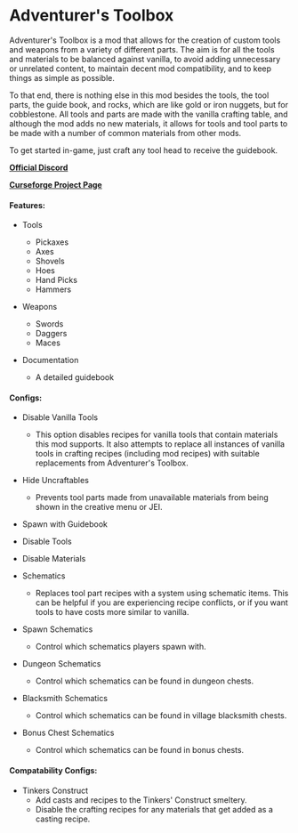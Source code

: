 # Adventurer's Toolbox

   Adventurer's Toolbox is a mod that allows for the creation of custom tools and weapons from a variety of different parts. The aim is for all the tools and materials to be balanced against vanilla, to avoid adding unnecessary or unrelated content, to maintain decent mod compatibility, and to keep things as simple as possible.
   
   To that end, there is nothing else in this mod besides the tools, the tool parts, the guide book, and rocks, which are like gold or iron nuggets, but for cobblestone. All tools and parts are made with the vanilla crafting table, and although the mod adds no new materials, it allows for tools and tool parts to be made with a number of common materials from other mods.

   To get started in-game, just craft any tool head to receive the guidebook.


**[Official Discord](https://discord.gg/BUX48B2)**

**[Curseforge Project Page](https://minecraft.curseforge.com/projects/adventurers-toolbox)**


#### Features:
* Tools
    * Pickaxes
    * Axes
    * Shovels
    * Hoes
    * Hand Picks
    * Hammers


* Weapons
    * Swords
    * Daggers
    * Maces


* Documentation
    * A detailed guidebook


#### Configs:
* Disable Vanilla Tools
    * This option disables recipes for vanilla tools that contain materials this mod supports.
    It also attempts to replace all instances of vanilla tools in crafting recipes (including mod recipes) with suitable replacements from Adventurer's Toolbox.


* Hide Uncraftables
    * Prevents tool parts made from unavailable materials from being shown in the creative menu or JEI.
    
    
* Spawn with Guidebook

    
* Disable Tools


* Disable Materials


* Schematics
    * Replaces tool part recipes with a system using schematic items.  This can be helpful if you are experiencing recipe conflicts, or if you want tools to have costs more similar to vanilla.


* Spawn Schematics
    * Control which schematics players spawn with.

    
* Dungeon Schematics
    * Control which schematics can be found in dungeon chests.

    
* Blacksmith Schematics
    * Control which schematics can be found in village blacksmith chests.


* Bonus Chest Schematics
    * Control which schematics can be found in bonus chests.
    
#### Compatability Configs:

* Tinkers Construct
    * Add casts and recipes to the Tinkers' Construct smeltery.
    * Disable the crafting recipes for any materials that get added as a casting recipe.

 